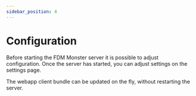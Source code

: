 ```yaml
---
sidebar_position: 4
---
```


# Configuration

Before starting the FDM Monster server it is possible to adjust configuration.
Once the server has started, you can adjust settings on the settings page.

The webapp client bundle can be updated on the fly, without restarting the server.

